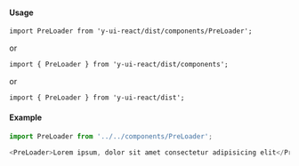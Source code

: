 #### Usage

```markdown
import PreLoader from 'y-ui-react/dist/components/PreLoader';
```

or

```markdown
import { PreLoader } from 'y-ui-react/dist/components';
```

or

```markdown
import { PreLoader } from 'y-ui-react/dist';
```

#### Example

```js
import PreLoader from '../../components/PreLoader';

<PreLoader>Lorem ipsum, dolor sit amet consectetur adipisicing elit</PreLoader>;
```
